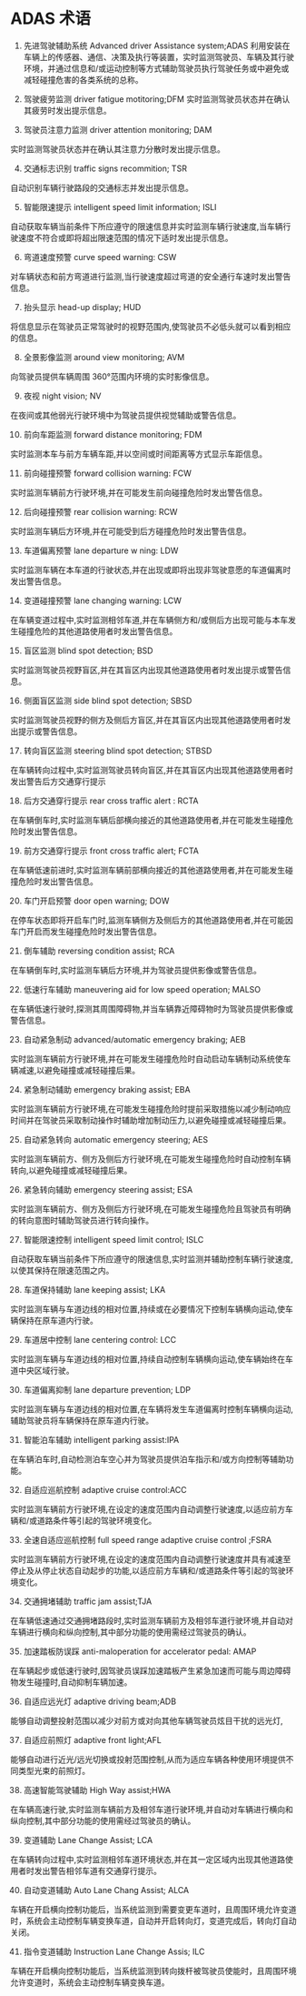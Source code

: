 # ADAS 术语

1. 先进驾驶辅助系统 Advanced driver Assistance system;ADAS 利用安装在车辆上的传感器、通信、决策及执行等装置，实时监测驾驶员、车辆及其行驶环境，并通过信息和/或运动控制等方式辅助驾驶员执行驾驶任务或中避免或减轻碰撞危害的各类系统的总称。

2. 驾驶疲劳监测 driver fatigue motitoring;DFM 
实时监测驾驶员状态并在确认其疲劳时发出提示信息。

3. 驾驶员注意力监测 driver attention monitoring; DAM

实时监测驾驶员状态并在确认其注意力分散时发出提示信息。



4. 交通标志识别 traffic signs recommition; TSR

自动识别车辆行驶路段的交通标志并发出提示信息。


5. 智能限速提示 intelligent speed limit information; ISLI

自动获取车辆当前条件下所应遵守的限速信息并实时监测车辆行驶速度,当车辆行驶速度不符合或即将超出限速范围的情况下适时发出提示信息。


6. 弯道速度预警 curve speed warning: CSW

对车辆状态和前方弯道进行监测,当行驶速度超过弯道的安全通行车速时发出警告信息。



7. 抬头显示 head-up display; HUD

将信息显示在驾驶员正常驾驶时的视野范围内,使驾驶员不必低头就可以看到相应的信息。



8. 全景影像监测 around view monitoring; AVM

向驾驶员提供车辆周围 360°范围内环境的实时影像信息。


9. 夜视 night vision; NV

在夜间或其他弱光行驶环境中为驾驶员提供视觉辅助或警告信息。

10. 前向车距监测 forward distance monitoring; FDM

实时监测本车与前方车辆车距,并以空间或时间距离等方式显示车距信息。


11.  前向碰撞预警 forward collision warning: FCW

实时监测车辆前方行驶环境,并在可能发生前向碰撞危险时发出警告信息。


12. 后向碰撞预警 rear collision warning: RCW

实时监测车辆后方环境,并在可能受到后方碰撞危险时发出警告信息。


13.  车道偏离预警 lane departure w ning: LDW

实时监测车辆在本车道的行驶状态,并在出现或即将出现非驾驶意愿的车道偏离时发出警告信息。


14. 变道碰撞预警 lane changing warning: LCW

在车辆变道过程中,实时监测相邻车道,并在车辆侧方和/或侧后方出现可能与本车发生碰撞危险的其他道路使用者时发出警告信息。


15. 盲区监测 blind spot detection; BSD

实时监测驾驶员视野盲区,并在其盲区内出现其他道路使用者时发出提示或警告信息。


16. 侧面盲区监测 side blind spot detection; SBSD

实时监测驾驶员视野的侧方及侧后方盲区,并在其盲区内出现其他道路使用者时发出提示或警告信息。


17. 转向盲区监测 steering blind spot detection; STBSD

在车辆转向过程中,实时监测驾驶员转向盲区,并在其盲区内出现其他道路使用者时发出警告后方交通穿行提示


18. 后方交通穿行提示 rear cross traffic alert : RCTA

在车辆倒车时,实时监测车辆后部横向接近的其他道路使用者,并在可能发生碰撞危险时发出警告信息。


19. 前方交通穿行提示 front cross traffic alert; FCTA

在车辆低速前进时,实时监测车辆前部横向接近的其他道路使用者,并在可能发生碰撞危险时发出警告信息。


20. 车门开启预警 door open warning; DOW

在停车状态即将开启车门时,监测车辆侧方及侧后方的其他道路使用者,并在可能因车门开启而发生碰撞危险时发出警告信息。


21. 倒车辅助 reversing condition assist; RCA

在车辆倒车时,实时监测车辆后方环境,并为驾驶员提供影像或警告信息。


22. 低速行车辅助 maneuvering aid for low speed operation; MALSO

在车辆低速行驶时,探测其周围障碍物,并当车辆靠近障碍物时为驾驶员提供影像或警告信息。


23. 自动紧急制动 advanced/automatic emergency braking; AEB

实时监测车辆前方行驶环境,并在可能发生碰撞危险时自动启动车辆制动系统使车辆减速,以避免碰撞或减轻碰撞后果。


24. 紧急制动辅助 emergency braking assist; EBA

实时监测车辆前方行驶环境,在可能发生碰撞危险时提前采取措施以减少制动响应时间并在驾驶员采取制动操作时辅助增加制动压力,以避免碰撞或减轻碰撞后果。


25. 自动紧急转向 automatic emergency steering; AES

实时监测车辆前方、侧方及侧后方行驶环境,在可能发生碰撞危险时自动控制车辆转向,以避免碰撞或减轻碰撞后果。


26.  紧急转向辅助 emergency steering assist; ESA

实时监测车辆前方、侧方及侧后方行驶环境,在可能发生碰撞危险且驾驶员有明确的转向意图时辅助驾驶员进行转向操作。


27.  智能限速控制 intelligent speed limit control; ISLC

自动获取车辆当前条件下所应遵守的限速信息,实时监测并辅助控制车辆行驶速度,以使其保持在限速范围之内。


28. 车道保持辅助 lane keeping assist; LKA

实时监测车辆与车道边线的相对位置,持续或在必要情况下控制车辆横向运动,使车辆保持在原车道内行驶。


29. 车道居中控制 lane centering control: LCC

实时监测车辆与车道边线的相对位置,持续自动控制车辆横向运动,使车辆始终在车道中央区域行驶。


30. 车道偏离抑制 lane departure prevention; LDP

实时监测车辆与车道边线的相对位置,在车辆将发生车道偏离时控制车辆横向运动,辅助驾驶员将车辆保持在原车道内行驶。



31. 智能泊车辅助 intelligent parking assist:IPA

在车辆泊车时,自动检测泊车空心并为驾驶员提供泊车指示和/或方向控制等辅助功能。


32. 自适应巡航控制 adaptive cruise control:ACC

实时监测车辆前方行驶环境,在设定的速度范围内自动调整行驶速度,以适应前方车辆和/或道路条件等引起的驾驶环境变化。


33. 全速自适应巡航控制 full speed range adaptive cruise control ;FSRA

实时监测车辆前方行驶环境,在设定的速度范围内自动调整行驶速度并具有减速至停止及从停止状态自动起步的功能,以适应前方车辆和/或道路条件等引起的驾驶环境变化。


34. 交通拥堵辅助 traffic jam assist;TJA

在车辆低速通过交通拥堵路段时,实时监测车辆前方及相邻车道行驶环境,并自动对车辆进行横向和纵向控制,其中部分功能的使用需经过驾驶员的确认。



35. 加速踏板防误踩 anti-maloperation for accelerator pedal: AMAP

在车辆起步或低速行驶时,因驾驶员误踩加速踏板产生紧急加速而可能与周边障碍物发生碰撞时,自动抑制车辆加速。


36. 自适应远光灯 adaptive driving beam;ADB

能够自动调整投射范围以减少对前方或对向其他车辆驾驶员炫目干扰的远光灯,

37. 自适应前照灯 adaptive front light;AFL

能够自动进行近光/远光切换或投射范围控制,从而为适应车辆各种使用环境提供不同类型光束的前照灯。



38. 高速智能驾驶辅助 High Way assist;HWA

在车辆高速行驶,实时监测车辆前方及相邻车道行驶环境,并自动对车辆进行横向和纵向控制,其中部分功能的使用需经过驾驶员的确认。



39. 变道辅助 Lane Change Assist; LCA

在车辆转向过程中,实时监测相邻车道环境状态,并在其一定区域内出现其他道路使用者时发出警告相邻车道有交通穿行提示。



40. 自动变道辅助 Auto Lane Chang Assist; ALCA

车辆在开启横向控制功能后，当系统监测到需要变更车道时，且周围环境允许变道时，系统会主动控制车辆变换车道，自动并开启转向灯，变道完成后，转向灯自动关闭。



41. 指令变道辅助 Instruction Lane Change Assis; ILC

车辆在开启横向控制功能后，当系统监测到转向拨杆被驾驶员使能时，且周围环境允许变道时，系统会主动控制车辆变换车道。